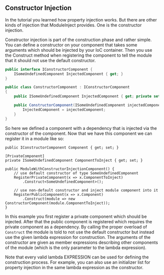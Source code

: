 ﻿Constructor Injection
---------------------

In the tutorial you learned how property injection works. But there are other kinds of injection that ModuleInject provides. One is the constructor injection.

Constructor injection is part of the construction phase and rather simple. You can define a constructor on your component that takes some arguments which should be injected by your IoC container. Then you use the Construct method when registering the component to tell the module that it should not use the default constructor.

```csharp
public interface IConstructorComponent {
    ISomeUndefinedComponent InjectedComponent { get; }
}

public class ConstructorComponent : IConstructorComponent
{
    public ISomeUndefinedComponent InjectedComponent { get; private set; }

    public ConstructorComponent(ISomeUndefinedComponent injectedComponent) {
        InjectedComponent = injectedComponent;
    }
}
```

So here we defined a component with a dependency that is injected via the constructor of the component. Now that we have this component we can register it in a module like so:

    public IConstructorComponent Component { get; set; }

    [PrivateComponent]
    private ISomeUndefinedComponent ComponentToInject { get; set; }

    public ModuleWithConstructorInjectionComponent() {
        // use default constructor of type SomeUndefinedComponent
        RegisterPrivateComponent(x => x.ComponentToInject)
            .Construct<SomeUndefinedComponent>();

        // use non-default constructor and inject module component into it
        RegisterPublicComponent(x => x.Component)
            .Construct(module => new ConstructorComponent(module.ComponentToInject));
    }

In this example you first register a private component which should be injected. After that the public component is registered which requires the private component as a dependency. By calling the proper overload of `Construct` the module is told to not use the default constructor but instead use the given lambda expression for construction. The arguments of the constructor are given as member expressions describing other components of the module (which is the only parameter to the lambda expression).

Note that every valid lambda EXPRESSION can be used for defining the construction process. For example, you can also use an initializer list for property injection in the same lambda expression as the constructor.